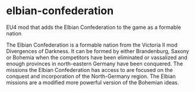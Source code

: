 # elbian-confederation
EU4 mod that adds the Elbian Confederation to the game as a formable nation

The Elbian Confederation is a formable nation from the Victoria II mod Divergences of Darkness.
It can be formed by either Brandenburg, Saxony or Bohemia when the competitors have been eliminated or vassalized and enough provinces in north-eastern Germany have been conquered.
The missions the Elbian Confederation has access to are focused on the conquest and incorporation of the North-Germany region.
The Elbian missions are a modified more powerful version of the Bohemian ideas.